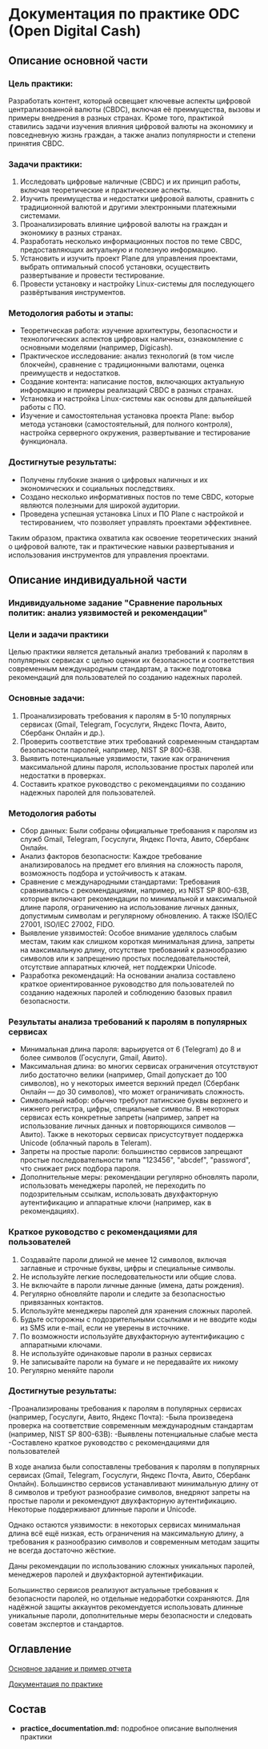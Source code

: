 # Документация по практике ODC (Open Digital Cash)

## Описание основной части
### Цель практики:
Разработать контент, который освещает ключевые аспекты цифровой централизованной валюты (CBDC), включая её преимущества, вызовы и примеры внедрения в разных странах. Кроме того, практикой ставились задачи изучения влияния цифровой валюты на экономику и повседневную жизнь граждан, а также анализ популярности и степени принятия CBDC.

### Задачи практики:
1. Исследовать цифровые наличные (CBDC) и их принцип работы, включая теоретические и практические аспекты.
2. Изучить преимущества и недостатки цифровой валюты, сравнить с традиционной валютой и другими электронными платежными системами.
3. Проанализировать влияние цифровой валюты на граждан и экономику в разных странах.
4. Разработать несколько информационных постов по теме CBDC, предоставляющих актуальную и полезную информацию.
5. Установить и изучить проект Plane для управления проектами, выбрать оптимальный способ установки, осуществить развертывание и провести тестирование.
6. Провести установку и настройку Linux-системы для последующего развёртывания инструментов.

### Методология работы и этапы:

- Теоретическая работа: изучение архитектуры, безопасности и технологических аспектов цифровых наличных, ознакомление с основными моделями (например, Digicash).
- Практическое исследование: анализ технологий (в том числе блокчейн), сравнение с традиционными валютами, оценка преимуществ и недостатков.
- Создание контента: написание постов, включающих актуальную информацию и примеры реализаций CBDC в разных странах.
- Установка и настройка Linux-системы как основы для дальнейшей работы с ПО.
- Изучение и самостоятельная установка проекта Plane: выбор метода установки (самостоятельный, для полного контроля), настройка серверного окружения, развертывание и тестирование функционала.

### Достигнутые результаты:

- Получены глубокие знания о цифровых наличных и их экономических и социальных последствиях.
- Создано несколько информативных постов по теме CBDC, которые являются полезными для широкой аудитории.
- Проведена успешная установка Linux и ПО Plane с настройкой и тестированием, что позволяет управлять проектами эффективнее.

Таким образом, практика охватила как освоение теоретических знаний о цифровой валюте, так и практические навыки развертывания и использования инструментов для управления проектами.

       


## Описание индивидуальной части
### Индивидуальноме задание "Сравнение парольных политик: анализ уязвимостей и рекомендации"

### Цели и задачи практики
Целью практики является детальный анализ требований к паролям в популярных сервисах с целью оценки их безопасности и соответствия современным международным стандартам, а также подготовка рекомендаций для пользователей по созданию надежных паролей.

### Основные задачи:

1. Проанализировать требования к паролям в 5-10 популярных сервисах (Gmail, Telegram, Госуслуги, Яндекс Почта, Авито, Сбербанк Онлайн и др.).
2. Проверить соответствие этих требований современным стандартам безопасности паролей, например, NIST SP 800-63B.
3. Выявить потенциальные уязвимости, такие как ограничения максимальной длины пароля, использование простых паролей или недостатки в проверках.
4. Составить краткое руководство с рекомендациями по созданию надежных паролей для пользователей.

### Методология работы
- Сбор данных: Были собраны официальные требования к паролям из служб Gmail, Telegram, Госуслуги, Яндекс Почта, Авито, Сбербанк Онлайн.
- Анализ факторов безопасности: Каждое требование анализировалось на предмет его влияния на сложность пароля, возможность подбора и устойчивость к атакам.
- Сравнение с международными стандартами: Требования сравнивались с рекомендациями, например, из NIST SP 800-63B, которые включают рекомендации по минимальной и максимальной длине пароля, ограничению на использование личных данных, допустимым символам и регулярному обновлению. А также  ISO/IEC 27001, ISO/IEC 27002, FIDO.
- Выявление уязвимостей: Особое внимание уделялось слабым местам, таким как слишком короткая минимальная длина, запреты на максимальную длину, отсутствие требований к разнообразию символов или к запрещению простых последовательностей, отсутствие аппаратных ключей, нет поддежрки Unicode.
- Разработка рекомендаций: На основании анализа составлено краткое ориентированное руководство для пользователей по созданию надежных паролей и соблюдению базовых правил безопасности.

### Результаты анализа требований к паролям в популярных сервисах
- Минимальная длина пароля: варьируется от 6 (Telegram) до 8 и более символов (Госуслуги, Gmail, Авито).
- Максимальная длина: во многих сервисах ограничения отсутствуют либо достаточно велики (например, Gmail допускает до 100 символов), но у некоторых имеется верхний предел (Сбербанк Онлайн — до 30 символов), что может ограничивать сложность.
- Символьный набор: обычно требуют латинские буквы верхнего и нижнего регистра, цифры, специальные символы. В некоторых сервисах есть конкретные запреты (например, запрет на использование личных данных и повторяющихся символов — Авито). Также в некоторых сервисах присустсутвует поддержка Unicode (облачный пароль в Teleram).
- Запреты на простые пароли: большинство сервисов запрещают простые последовательности типа "123456", "abcdef", "password", что снижает риск подбора пароля.
- Дополнительные меры: рекомендации регулярно обновлять пароли, использовать менеджеры паролей, не переходить по подозрительным ссылкам, использовать двухфакторную аутентификацию и аппаратные ключи (например, как в рекомендациях).

### Краткое руководство с рекомендациями для пользователей
1. Создавайте пароли длиной не менее 12 символов, включая заглавные и строчные буквы, цифры и специальные символы.
2. Не используйте легкие последовательности или общие слова.
3. Не включайте в пароли личные данные (имена, даты рождения).
4. Регулярно обновляйте пароли и следите за безопасностью привязанных контактов.
5. Используйте менеджеры паролей для хранения сложных паролей.
6. Будьте осторожны с подозрительными ссылками и не вводите коды из SMS или e-mail, если не уверены в источнике.
7. По возможности используйте двухфакторную аутентификацию с аппаратными ключами.
8. Не используйте одинаковые пароли в разных сервисах
9. Не записывайте пароли на бумаге и не передавайте их никому
10. Регулярно меняйте пароли

### Достигнутые результаты:
-Проанализированы требования к паролям в популярных сервисах (например, Госуслуги, Авито, Яндекс Почта):
-Была произведена проверка на соответствие современным международным стандартам (например, NIST SP 800-63B):
-Выявлены потенциальные слабые места
-Составлено краткое руководство с рекомендациями для пользователей

В ходе анализа были сопоставлены требования к паролям в популярных сервисах (Gmail, Telegram, Госуслуги, Яндекс Почта, Авито, Сбербанк Онлайн). Большинство сервисов устанавливают минимальную длину от 8 символов и требуют разнообразие символов, внедряют запреты на простые пароли и рекомендуют двухфакторную аутентификацию. Некоторые поддерживают длинные пароли и Unicode.

Однако остаются уязвимости: в некоторых сервисах минимальная длина всё ещё низкая, есть ограничения на максимальную длину, а требования к разнообразию символов и современным методам защиты не всегда достаточно жёсткие.

Даны рекомендации по использованию сложных уникальных паролей, менеджеров паролей и двухфакторной аутентификации.

Большинство сервисов реализуют актуальные требования к безопасности паролей, но отдельные недоработки сохраняются. Для надёжной защиты аккаунтов рекомендуется использовать длинные уникальные пароли, дополнительные меры безопасности и следовать советам экспертов и стандартов.

## Оглавление
[Основное задание и пример отчета](../task/)

[Документация по практике](../docs/)


## Состав
- **practice_documentation.md:** подробное описание выполнения практики





